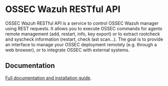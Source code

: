 # OSSEC Wazuh RESTful API

OSSEC Wazuh RESTful API is a service to control OSSEC Wazuh manager using REST requests. It allows you to execute OSSEC commands for agents remote management (add, restart, info, key export) or to extract rootcheck and syscheck information (restart, check last scan...). The goal is to provide an interface to manage your OSSEC deployment remotely (e.g. through a web browser), or to integrate OSSEC with external systems.

## Documentation

[Full documentation and installation guide](http://documentation.wazuh.com/en/latest/ossec_api.html).
